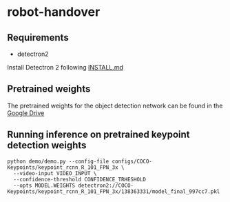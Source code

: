 # robot-handover
## Requirements
* detectron2

Install Detectron 2 following [INSTALL.md](https://github.com/facebookresearch/detectron2/blob/master/INSTALL.md)

## Pretrained weights
The pretrained weights for the object detection network can be found in the [Google Drive](https://drive.google.com/file/d/1gx6beqSOwh0mTkATEDe3tdKdya-vPZSZ/view?usp=sharing) 

## Running inference on pretrained keypoint detection weights
```
python demo/demo.py --config-file configs/COCO-Keypoints/keypoint_rcnn_R_101_FPN_3x \
  --video-input VIDEO_INPUT \
  --confidence-threshold CONFIDENCE_TRHESHOLD
  --opts MODEL.WEIGHTS detectron2://COCO-Keypoints/keypoint_rcnn_R_101_FPN_3x/138363331/model_final_997cc7.pkl
```
